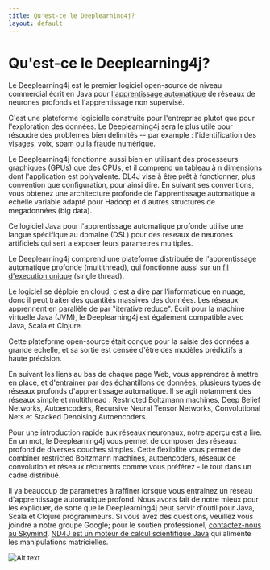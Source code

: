 ```yaml
---
title: Qu'est-ce le Deeplearning4j?
layout: default
---
```


# Qu'est-ce le Deeplearning4j?

Le Deeplearning4j est le premier logiciel open-source de niveau commercial écrit en Java pour [l'apprentissage automatique](https://fr.wikipedia.org/wiki/Apprentissage_automatique) de réseaux de neurones profonds et l'apprentissage non supervisé. 

C'est une plateforme logicielle construite pour l'entreprise plutot que pour l'exploration des données. Le Deeplearning4j sera le plus utile pour résoudre des problemes bien delimités -- par example : l'identification des visages, voix, spam ou la fraude numérique.

Le Deeplearning4j fonctionne aussi bien en utilisant des processeurs graphiques (GPUs) que des CPUs, et il comprend un [tableau à n dimensions](https://fr.wikipedia.org/wiki/Tableau_(structure_de_donn%C3%A9es)) dont l'application est polyvalente.
DL4J vise à être prêt à fonctionner, plus convention que configuration, pour ainsi dire. En suivant ses conventions, vous obtenez une architecture profonde de l'apprentissage automatique a echelle variable adapté pour Hadoop et d'autres structures de megadonnées (big data). 

Ce logiciel Java pour l'apprentissage automatique profonde utilise une langue spécifique au domaine (DSL) pour des reseaux de neurones artificiels qui sert a exposer leurs parametres multiples. 

Le Deeplearning4j comprend une plateforme distribuée de l'apprentissage automatique profonde (multithread), qui fonctionne aussi sur un [fil d'execution unique](https://fr.wikipedia.org/wiki/Thread_(informatique)) (single thread). 

Le logiciel se déploie en cloud, c'est a dire par l’informatique en nuage, donc il peut traiter des quantités massives des données. Les réseaux apprennent en parallèle de par "iterative reduce". Écrit pour la machine virtuelle Java (JVM), le Deeplearning4j est également compatible avec Java, Scala et Clojure.

Cette plateforme open-source était conçue pour la saisie des données a grande echelle, et sa sortie est censée d'être des modèles prédictifs a haute précision.

En suivant les liens au bas de chaque page Web, vous apprendrez à mettre en place, et d'entrainer par des échantillons de données, plusieurs types de réseaux profonds d'apprentissage automatique. Il se agit notamment des réseaux simple et multithread : Restricted Boltzmann machines, Deep Belief Networks, Autoencoders, Recursive Neural Tensor Networks, Convolutional Nets et Stacked Denoising Autoencoders.

Pour une introduction rapide aux réseaux neuronaux, notre aperçu est a lire. En un mot, le Deeplearning4j vous permet de composer des réseaux profond de diverses couches simples. Cette flexibilité vous permet de combiner restricted Boltzmann machines, autoencoders, réseaux de convolution et réseaux récurrents comme vous préférez - le tout dans un cadre distribué.

Il ya beaucoup de parametres à raffiner lorsque vous entrainez un réseau d'apprentissage automatique profond. Nous avons fait de notre mieux pour les expliquer, de sorte que le Deeplearning4j peut servir d'outil pour Java, Scala et Clojure programmeurs. Si vous avez des questions, veuillez vous joindre a notre groupe Google; pour le soutien professionel, [contactez-nous au Skymind](http://www.skymind.io/). [ND4J est un moteur de calcul scientifique Java](http://nd4j.org/) qui alimente les manipulations matricielles.

![Alt text](../img/logos_8.png)
